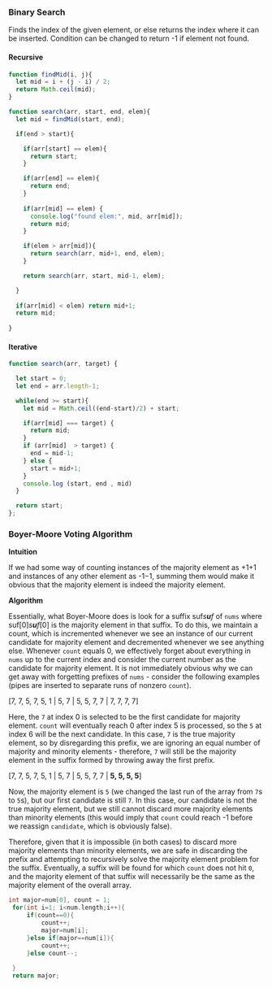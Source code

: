 
### Binary Search

Finds the index of the given element, or else returns the index where it can be inserted. Condition can be changed to return -1 if element not found.

#### Recursive

```js
function findMid(i, j){
  let mid = i + (j - i) / 2;
  return Math.ceil(mid);
}

function search(arr, start, end, elem){  
  let mid = findMid(start, end);

  if(end > start){

    if(arr[start] == elem){
      return start;
    }

    if(arr[end] == elem){
      return end;
    }
  
    if(arr[mid] == elem) {
      console.log("found elem:", mid, arr[mid]);
      return mid;
    }

    if(elem > arr[mid]){
      return search(arr, mid+1, end, elem);
    }

    return search(arr, start, mid-1, elem);

  }
  
  if(arr[mid] < elem) return mid+1;
  return mid;
  
}
```



#### Iterative

```js
function search(arr, target) {

  let start = 0;
  let end = arr.length-1;

  while(end >= start){
    let mid = Math.ceil((end-start)/2) + start;

    if(arr[mid] === target) {
      return mid;
    } 
    if (arr[mid]  > target) {
      end = mid-1;
    } else {
      start = mid+1;
    }
    console.log (start, end , mid)
  }

  return start;
};
```



### Boyer-Moore Voting Algorithm

**Intuition**

If we had some way of counting instances of the majority element as +1+1 and instances of any other element as -1−1, summing them would make it obvious that the majority element is indeed the majority element.

**Algorithm**

Essentially, what Boyer-Moore does is look for a suffix suf*s**u**f* of `nums` where suf[0]*s**u**f*[0] is the majority element in that suffix. To do this, we maintain a count, which is incremented whenever we see an instance of our current candidate for majority element and decremented whenever we see anything else. Whenever `count` equals 0, we effectively forget about everything in `nums` up to the current index and consider the current number as the candidate for majority element. It is not immediately obvious why we can get away with forgetting prefixes of `nums` - consider the following examples (pipes are inserted to separate runs of nonzero `count`).

[7, 7, 5, 7, 5, 1 | 5, 7 | 5, 5, 7, 7 | 7, 7, 7, 7]

Here, the `7` at index 0 is selected to be the first candidate for majority element. `count` will eventually reach 0 after index 5 is processed, so the `5` at index 6 will be the next candidate. In this case, `7` is the true majority element, so by disregarding this prefix, we are ignoring an equal number of majority and minority elements - therefore, `7` will still be the majority element in the suffix formed by throwing away the first prefix.

[7, 7, 5, 7, 5, 1 | 5, 7 | 5, 5, 7, 7 | **5, 5, 5, 5**]

Now, the majority element is `5` (we changed the last run of the array from `7`s to `5`s), but our first candidate is still `7`. In this case, our candidate is not the true majority element, but we still cannot discard more majority elements than minority elements (this would imply that `count` could reach -1 before we reassign `candidate`, which is obviously false).

Therefore, given that it is impossible (in both cases) to discard more majority elements than minority elements, we are safe in discarding the prefix and attempting to recursively solve the majority element problem for the suffix. Eventually, a suffix will be found for which `count` does not hit `0`, and the majority element of that suffix will necessarily be the same as the majority element of the overall array.

```cpp
int major=num[0], count = 1;
 for(int i=1; i<num.length;i++){
     if(count==0){
         count++;
         major=num[i];
     }else if(major==num[i]){
         count++;
     }else count--;
    
 }
 return major;
```

